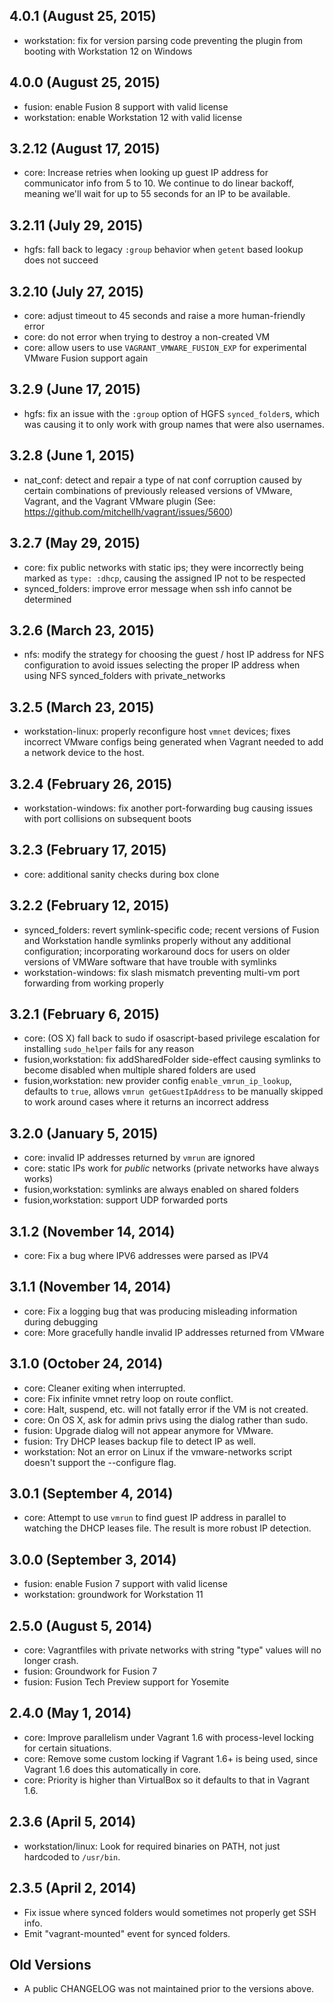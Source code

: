 ## 4.0.1 (August 25, 2015)

  - workstation: fix for version parsing code preventing the plugin from
    booting with Workstation 12 on Windows

## 4.0.0 (August 25, 2015)

  - fusion: enable Fusion 8 support with valid license
  - workstation: enable Workstation 12 with valid license

## 3.2.12 (August 17, 2015)

  - core: Increase retries when looking up guest IP address for communicator
    info from 5 to 10. We continue to do linear backoff, meaning we'll wait for
    up to 55 seconds for an IP to be available.

## 3.2.11 (July 29, 2015)

  - hgfs: fall back to legacy `:group` behavior when `getent` based lookup
    does not succeed

## 3.2.10 (July 27, 2015)

  - core: adjust timeout to 45 seconds and raise a more human-friendly error
  - core: do not error when trying to destroy a non-created VM
  - core: allow users to use `VAGRANT_VMWARE_FUSION_EXP` for experimental VMware
    Fusion support again

## 3.2.9 (June 17, 2015)

 - hgfs: fix an issue with the `:group` option of HGFS `synced_folder`s, which
   was causing it to only work with group names that were also usernames.

## 3.2.8 (June 1, 2015)

 - nat_conf: detect and repair a type of nat conf corruption caused by certain
   combinations of previously released versions of VMware, Vagrant, and the
   Vagrant VMware plugin (See: https://github.com/mitchellh/vagrant/issues/5600)

## 3.2.7 (May 29, 2015)

 - core: fix public networks with static ips; they were incorrectly being marked
     as `type: :dhcp`, causing the assigned IP not to be respected
 - synced_folders: improve error message when ssh info cannot be determined

## 3.2.6 (March 23, 2015)

 - nfs: modify the strategy for choosing the guest / host IP address for NFS
     configuration to avoid issues selecting the proper IP address when using
     NFS synced_folders with private_networks

## 3.2.5 (March 23, 2015)

 - workstation-linux: properly reconfigure host `vmnet` devices; fixes
     incorrect VMware configs being generated when Vagrant needed to add a
     network device to the host.

## 3.2.4 (February 26, 2015)

 - workstation-windows: fix another port-forwarding bug causing issues with
   port collisions on subsequent boots

## 3.2.3 (February 17, 2015)

 - core: additional sanity checks during box clone

## 3.2.2 (February 12, 2015)

 - synced_folders: revert symlink-specific code; recent versions of Fusion and
     Workstation handle symlinks properly without any additional configuration;
     incorporating workaround docs for users on older versions of VMWare
     software that have trouble with symlinks
 - workstation-windows: fix slash mismatch preventing multi-vm port forwarding
     from working properly

## 3.2.1 (February 6, 2015)

  - core: (OS X) fall back to sudo if osascript-based privilege escalation
      for installing `sudo_helper` fails for any reason
  - fusion,workstation: fix addSharedFolder side-effect causing symlinks to
      become disabled when multiple shared folders are used
  - fusion,workstation: new provider config `enable_vmrun_ip_lookup`, defaults
      to `true`, allows `vmrun getGuestIpAddress` to be manually skipped to
      work around cases where it returns an incorrect address

## 3.2.0 (January 5, 2015)

  - core: invalid IP addresses returned by `vmrun` are ignored
  - core: static IPs work for _public_ networks (private networks have
      always works)
  - fusion,workstation: symlinks are always enabled on shared folders
  - fusion,workstation: support UDP forwarded ports

## 3.1.2 (November 14, 2014)

  - core: Fix a bug where IPV6 addresses were parsed as IPV4

## 3.1.1 (November 14, 2014)

  - core: Fix a logging bug that was producing misleading information during
    debugging
  - core: More gracefully handle invalid IP addresses returned from VMware

## 3.1.0 (October 24, 2014)

  - core: Cleaner exiting when interrupted.
  - core: Fix infinite vmnet retry loop on route conflict.
  - core: Halt, suspend, etc. will not fatally error if the VM is not
      created.
  - core: On OS X, ask for admin privs using the dialog rather than sudo.
  - fusion: Upgrade dialog will not appear anymore for VMware.
  - fusion: Try DHCP leases backup file to detect IP as well.
  - workstation: Not an error on Linux if the vmware-networks script doesn't
      support the --configure flag.

## 3.0.1 (September 4, 2014)

  - core: Attempt to use `vmrun` to find guest IP address in parallel to
      watching the DHCP leases file. The result is more robust IP
      detection.

## 3.0.0 (September 3, 2014)

  - fusion: enable Fusion 7 support with valid license
  - workstation: groundwork for Workstation 11

## 2.5.0 (August 5, 2014)

  - core: Vagrantfiles with private networks with string "type" values
      will no longer crash.
  - fusion: Groundwork for Fusion 7
  - fusion: Fusion Tech Preview support for Yosemite

## 2.4.0 (May 1, 2014)

  - core: Improve parallelism under Vagrant 1.6 with process-level locking
      for certain situations.
  - core: Remove some custom locking if Vagrant 1.6+ is being used, since
      Vagrant 1.6 does this automatically in core.
  - core: Priority is higher than VirtualBox so it defaults to that
      in Vagrant 1.6.

## 2.3.6 (April 5, 2014)

  - workstation/linux: Look for required binaries on PATH, not just hardcoded
      to `/usr/bin`.

## 2.3.5 (April 2, 2014)

  - Fix issue where synced folders would sometimes not properly
    get SSH info.
  - Emit "vagrant-mounted" event for synced folders.

## Old Versions

  - A public CHANGELOG was not maintained prior to the versions above.
